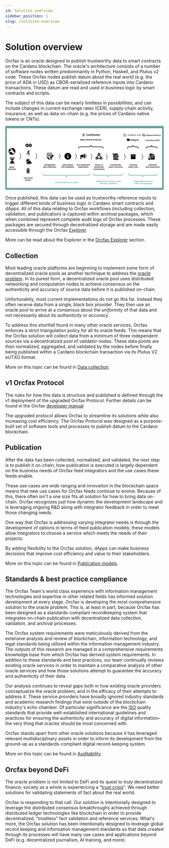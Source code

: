 ```yaml
---
id: Solution overview
sidebar_position: 1
slug: /solution-overview
---
```


# Solution overview

Orcfax is an oracle designed to publish trustworthy data to smart contracts on
the Cardano blockchain. The oracle's architecture consists of a number of
software nodes written predominantly in Python, Haskell, and Plutus v2 code.
These Orcfax nodes publish datum about the real world
(e.g. the price of ADA in USD) as CBOR-serialized reference inputs into Cardano
transactions. These datum are read and used in business logic by smart contracts
and scripts.

The subject of this data can be nearly limitless in possibilities, and can
include changes in current exchange rates (CER), supply-chain activity,
insurance, as well as data on-chain
(e.g. the prices of Cardano native tokens or CNTs).

![Orcfax solution overview](/img/2023-07-06--Orcfax-concept-diagram.png)

Once published, this data can be used as trustworthy reference inputs to trigger
different kinds of business logic in Cardano smart contracts and dApps. All of
this data relating to Orcfax workflows (including collection, validation,
and publication) is captured within archival packages, which when combined
represent complete audit logs of Orcfax processes. These packages are secured
through decentralized storage and are made easily accessible through the
Orcfax [Explorer](https://explorer.orcfax.io/).

More can be read about the Explorer in the
[Orcfax Explorer](auditability#the-orcfax-explorer) section.

<!-- Reassess the volume of content here. cut to avoid redundancy -->

## Collection

Most leading oracle platforms are beginning to implement some form of
decentralized oracle pools as another technique to address the
[oracle problem](oracle-basics#what-is-the-oracle-problem).
In its purest form, a decentralized oracle pool uses distributed networking and
computation nodes to achieve consensus on the authenticity and accuracy of
source data before it is published on-chain.

Unfortunately, most current implementations do not go this far. Instead they
often receive data from a single, black box provider. They then use an oracle
pool to arrive at a consensus about the *uniformity* of that data and not
necessarily about its *authenticity* or *accuracy*.

To address this shortfall found in many other oracle services, Orcfax enforces
a strict triangulation policy for all its oracle feeds. This means that the
Orcfax solution will collect data from a minimum of three independent
sources via a decentralized pool of validator nodes. These data points are then
normalized, aggregated, and validated by the nodes before finally being
published within a Cardano blockchain transaction via its Plutus V2 eUTXO
format.

More on this topic can be found in [Data collection](data-collection).

## v1 Orcfax Protocol

The rules for how this data is structure and published is defined through the v1
deployment of the upgraded Orcfax Protocol. Further details can be found in
the Orcfax [developer manual](docs/developer-manual/consume.md)

The upgraded protocol allows Orcfax to streamline its solutions while also
increasing cost efficiency. The Orcfax Protocol was designed as a purpose-built
set of software tools and processes to publish datum to the Cardano blockchain.

## Publication

After the data has been collected, normalized, and validated, the next step is
to publish it on-chain; how publication is executed is largely dependent on the
business needs of Orcfax feed integrators and the use cases these feeds enable.

These use cases are wide ranging and innovation in the blockchain space means
that new use cases for Orcfax feeds continue to evolve. Because of this, there
often isn't a one size fits all solution for how to bring data on-chain. Orcfax
recognizes just how dynamic the development landscape and is leveraging ongoing
R&D along with integrator feedback in order to meet those changing needs.

One way that Orcfax is addressing varying integrator needs is through the
development of options in terms of feed publication models; these models allow
integrators to choose a service which meets the needs of their projects.

By adding flexibility to the Orcfax solution, dApps can make business decisions
that improve cost efficiency and value to their stakeholders.

More on this topic can be found in [Publication models](publication-models).

## Standards & best practice compliance

The Orcfax Team's world class experience with information management
technologies and expertise in other related fields has informed solution
development at every stage. Orcfax is developing the most comprehensive solution
to the oracle problem. This is, at least in part, because Orcfax has been
designed as a standards-compliant recordkeeping system that integrates on-chain
publication with decentralized data collection, validation, and archival
processes.

The Orcfax system requirements were meticulously derived from the extensive
analysis and review of blockchain, information technology, and legal standards
being utilized within the information management industry. The outputs of this
research are managed in a comprehensive requirements knowledge base from which
Orcfax has derived system requirements. In addition to these standards and best
practices, our team continually reviews existing oracle services in order to
maintain a comparative analysis of other oracle services and how those solutions
attempt to guarantee the accuracy and authenticity of their data.

Our analysis continues to reveal gaps both in how existing oracle providers
conceptualize the oracle problem, and in the efficacy of their attempts to
address it. These service providers have broadly ignored industry standards and
academic research findings that exist outside of the blockchain industry's echo
chamber. Of particular significance are the [ISO][iso-1] quality standards that
provide well-established international guidelines and practices for ensuring the
authenticity and accuracy of digital information– the very thing that oracles
should be most concerned with.

Orcfax stands apart from other oracle solutions because it has leveraged
relevant multidisciplinary assets in order to inform its development from the
ground-up as a standards-compliant digital record-keeping system.

More on this topic can be found in [Auditability](auditability).

[iso-1]: https://www.iso.org/standards.html

## Orcfax beyond DeFi

The oracle problem is not limited to DeFi and its quest to *truly* decentralized
finance; society as a whole is experiencing a "[trust crisis][trust-1]". We need
better solutions for validating statements of fact about the real world.

Orcfax is responding to that call. Our solution is intentionally designed
to leverage the distributed consensus breakthroughs achieved through
distributed ledger technologies like blockchain in order to provide
decentralized, "trustless" fact validation and reference services; What's more,
the Orcfax solution has been intentionally designed to leverage global
record keeping and information management standards so that data created through
its processes will have many use cases and applications beyond DeFi
(e.g. decentralized journalism, AI training, and more).

[trust-1]: https://medium.com/coinmonks/orcfax-the-trust-machine-revisited-c475dbb0a5d6
